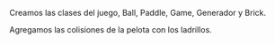 
Creamos las clases del juego, Ball, Paddle, Game, Generador y Brick.

Agregamos las colisiones de la pelota con los ladrillos.
